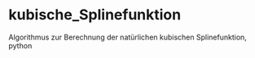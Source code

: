 # kubische_Splinefunktion
Algorithmus zur Berechnung der natürlichen kubischen Splinefunktion, python
